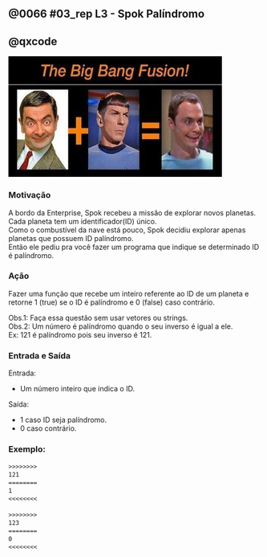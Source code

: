## @0066 #03_rep L3 - Spok Palíndromo
## @qxcode

![](capa.jpg)

### Motivação

A bordo da Enterprise, Spok recebeu a missão de explorar novos planetas.  
Cada planeta tem um identificador(ID) único.  
Como o combustível da nave está pouco, Spok decidiu explorar apenas planetas que possuem ID palíndromo.  
Então ele pediu pra você fazer um programa que indique se determinado ID é palíndromo.  

### Ação

Fazer uma função que recebe um inteiro referente ao ID de um planeta e retorne 1 (true)  se o ID é palíndromo e 0 (false) caso contrário.

Obs.1: Faça essa questão sem usar vetores ou strings.  
Obs.2: Um número é palíndromo quando o seu inverso é igual a ele.  
Ex: 121 é palíndromo pois seu inverso é 121.

### Entrada e Saída

Entrada:

*   Um número inteiro que indica o ID.  

Saída:

*   1 caso ID seja palíndromo.
*   0 caso contrário.  

### Exemplo:
```
>>>>>>>>
121  
========  
1
<<<<<<<<

>>>>>>>>
123  
========
0
<<<<<<<<
```

<!---
>>>>>>>> 01
121
========
1
<<<<<<<<

>>>>>>>> 02
122
========
0
<<<<<<<<

>>>>>>>> 03
1
========
1
<<<<<<<<

>>>>>>>> 04
11
========
1
<<<<<<<<

>>>>>>>> 05
1235321
========
1
<<<<<<<<

>>>>>>>> 06
0
========
1
<<<<<<<<

>>>>>>>> 07
2220122
========
0
<<<<<<<<
--->